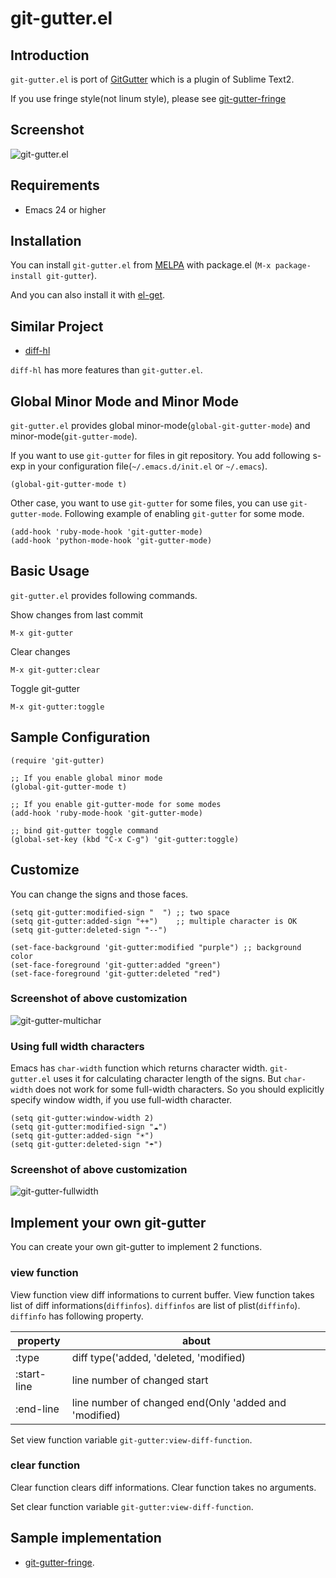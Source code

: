 # git-gutter.el

## Introduction
`git-gutter.el` is port of [GitGutter](https://github.com/jisaacks/GitGutter)
which is a plugin of Sublime Text2.


If you use fringe style(not linum style), please see [git-gutter-fringe](https://github.com/syohex/emacs-git-gutter-fringe)


## Screenshot

![git-gutter.el](https://github.com/syohex/emacs-git-gutter/raw/master/image/git-gutter1.png)


## Requirements

* Emacs 24 or higher

## Installation

You can install `git-gutter.el` from [MELPA](https://github.com/milkypostman/melpa.git) with package.el
(`M-x package-install git-gutter`).

And you can also install it with [el-get](https://github.com/dimitri/el-get).


## Similar Project

* [diff-hl](https://github.com/dgutov/diff-hl)

`diff-hl` has more features than `git-gutter.el`.


## Global Minor Mode and Minor Mode

`git-gutter.el` provides global minor-mode(`global-git-gutter-mode`) and minor-mode(`git-gutter-mode`).

If you want to use `git-gutter` for files in git repository.
You add following s-exp in your configuration file(`~/.emacs.d/init.el` or `~/.emacs`).

````elisp
(global-git-gutter-mode t)
````

Other case, you want to use `git-gutter` for some files, you can use `git-gutter-mode`.
Following example of enabling `git-gutter` for some mode.

````elisp
(add-hook 'ruby-mode-hook 'git-gutter-mode)
(add-hook 'python-mode-hook 'git-gutter-mode)
````


## Basic Usage

`git-gutter.el` provides following commands.

Show changes from last commit

    M-x git-gutter

Clear changes

    M-x git-gutter:clear

Toggle git-gutter

    M-x git-gutter:toggle


## Sample Configuration

```` elisp
(require 'git-gutter)

;; If you enable global minor mode
(global-git-gutter-mode t)

;; If you enable git-gutter-mode for some modes
(add-hook 'ruby-mode-hook 'git-gutter-mode)

;; bind git-gutter toggle command
(global-set-key (kbd "C-x C-g") 'git-gutter:toggle)
````


## Customize

You can change the signs and those faces.

```` elisp
(setq git-gutter:modified-sign "  ") ;; two space
(setq git-gutter:added-sign "++")    ;; multiple character is OK
(setq git-gutter:deleted-sign "--")

(set-face-background 'git-gutter:modified "purple") ;; background color
(set-face-foreground 'git-gutter:added "green")
(set-face-foreground 'git-gutter:deleted "red")
````

### Screenshot of above customization

![git-gutter-multichar](https://github.com/syohex/emacs-git-gutter/raw/master/image/git-gutter-multichar.png)


### Using full width characters

Emacs has `char-width` function which returns character width.
`git-gutter.el` uses it for calculating character length of the signs.
But `char-width` does not work for some full-width characters.
So you should explicitly specify window width, if you use full-width
character.

```` elisp
(setq git-gutter:window-width 2)
(setq git-gutter:modified-sign "☁")
(setq git-gutter:added-sign "☀")
(setq git-gutter:deleted-sign "☂")
````

### Screenshot of above customization
![git-gutter-fullwidth](https://github.com/syohex/emacs-git-gutter/raw/master/image/git-gutter-fullwidth.png)


## Implement your own git-gutter

You can create your own git-gutter to implement 2 functions.

### view function

View function view diff informations to current buffer.
View function takes list of diff informations(`diffinfos`). `diffinfos`
are list of plist(`diffinfo`).  `diffinfo` has following property.


property    | about
------------|-------------------------------------------------------
:type       | diff type('added, 'deleted, 'modified)
:start-line | line number of changed start
:end-line   | line number of changed end(Only 'added and 'modified)


Set view function variable `git-gutter:view-diff-function`.


### clear function

Clear function clears diff informations.
Clear function takes no arguments.

Set clear function variable `git-gutter:view-diff-function`.


## Sample implementation

* [git-gutter-fringe](https://github.com/syohex/emacs-git-gutter-fringe).
